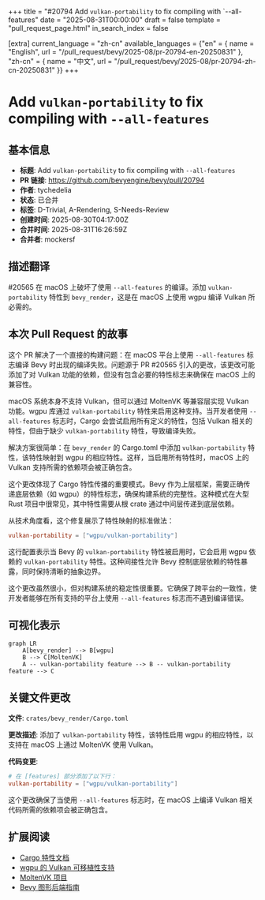 +++
title = "#20794 Add `vulkan-portability` to fix compiling with `--all-features"
date = "2025-08-31T00:00:00"
draft = false
template = "pull_request_page.html"
in_search_index = false

[extra]
current_language = "zh-cn"
available_languages = {"en" = { name = "English", url = "/pull_request/bevy/2025-08/pr-20794-en-20250831" }, "zh-cn" = { name = "中文", url = "/pull_request/bevy/2025-08/pr-20794-zh-cn-20250831" }}
+++

# Add `vulkan-portability` to fix compiling with `--all-features`

## 基本信息
- **标题**: Add `vulkan-portability` to fix compiling with `--all-features`
- **PR 链接**: https://github.com/bevyengine/bevy/pull/20794
- **作者**: tychedelia
- **状态**: 已合并
- **标签**: D-Trivial, A-Rendering, S-Needs-Review
- **创建时间**: 2025-08-30T04:17:00Z
- **合并时间**: 2025-08-31T16:26:59Z
- **合并者**: mockersf

## 描述翻译
#20565 在 macOS 上破坏了使用 `--all-features` 的编译。添加 `vulkan-portability` 特性到 `bevy_render`，这是在 macOS 上使用 wgpu 编译 Vulkan 所必需的。

## 本次 Pull Request 的故事

这个 PR 解决了一个直接的构建问题：在 macOS 平台上使用 `--all-features` 标志编译 Bevy 时出现的编译失败。问题源于 PR #20565 引入的更改，该更改可能添加了对 Vulkan 功能的依赖，但没有包含必要的特性标志来确保在 macOS 上的兼容性。

macOS 系统本身不支持 Vulkan，但可以通过 MoltenVK 等兼容层实现 Vulkan 功能。wgpu 库通过 `vulkan-portability` 特性来启用这种支持。当开发者使用 `--all-features` 标志时，Cargo 会尝试启用所有定义的特性，包括 Vulkan 相关的特性，但由于缺少 `vulkan-portability` 特性，导致编译失败。

解决方案很简单：在 `bevy_render` 的 Cargo.toml 中添加 `vulkan-portability` 特性，该特性映射到 wgpu 的相应特性。这样，当启用所有特性时，macOS 上的 Vulkan 支持所需的依赖项会被正确包含。

这个更改体现了 Cargo 特性传播的重要模式。Bevy 作为上层框架，需要正确传递底层依赖（如 wgpu）的特性标志，确保构建系统的完整性。这种模式在大型 Rust 项目中很常见，其中特性需要从根 crate 通过中间层传递到底层依赖。

从技术角度看，这个修复展示了特性映射的标准做法：
```toml
vulkan-portability = ["wgpu/vulkan-portability"]
```

这行配置表示当 Bevy 的 `vulkan-portability` 特性被启用时，它会启用 wgpu 依赖的 `vulkan-portability` 特性。这种间接性允许 Bevy 控制底层依赖的特性暴露，同时保持清晰的抽象边界。

这个更改虽然很小，但对构建系统的稳定性很重要。它确保了跨平台的一致性，使开发者能够在所有支持的平台上使用 `--all-features` 标志而不遇到编译错误。

## 可视化表示

```mermaid
graph LR
    A[bevy_render] --> B[wgpu]
    B --> C[MoltenVK]
    A -- vulkan-portability feature --> B -- vulkan-portability feature --> C
```

## 关键文件更改

**文件**: `crates/bevy_render/Cargo.toml`

**更改描述**: 添加了 `vulkan-portability` 特性，该特性启用 wgpu 的相应特性，以支持在 macOS 上通过 MoltenVK 使用 Vulkan。

**代码变更**:
```toml
# 在 [features] 部分添加了以下行：
vulkan-portability = ["wgpu/vulkan-portability"]
```

这个更改确保了当使用 `--all-features` 标志时，在 macOS 上编译 Vulkan 相关代码所需的依赖项会被正确包含。

## 扩展阅读

- [Cargo 特性文档](https://doc.rust-lang.org/cargo/reference/features.html)
- [wgpu 的 Vulkan 可移植性支持](https://wgpu.rs/#vulkan-portability)
- [MoltenVK 项目](https://moltengl.com/moltenvk/)
- [Bevy 图形后端指南](https://bevyengine.org/learn/books/bevy-graphics-backends/)